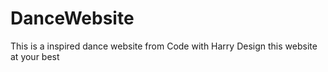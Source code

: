 # DanceWebsite
This is a inspired dance website from Code with Harry
Design this website at your best
